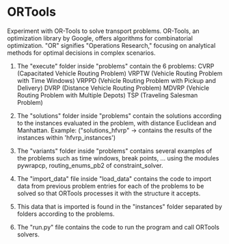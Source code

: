 # ORTools
Experiment with OR-Tools to solve transport problems. OR-Tools, an optimization library by Google, offers algorithms for combinatorial optimization. "OR" signifies "Operations Research," focusing on analytical methods for optimal decisions in complex scenarios.

1. The "execute" folder inside "problems" contain the 6 problems:
   CVRP (Capacitated Vehicle Routing Problem)
   VRPTW (Vehicle Routing Problem with Time Windows)
   VRPPD (Vehicle Routing Problem with Pickup and Delivery)
   DVRP (Distance Vehicle Routing Problem)
   MDVRP (Vehicle Routing Problem with Multiple Depots)
   TSP (Traveling Salesman Problem)


2. The "solutions" folder inside "problems" contain the solutions according to the instances evaluated
 in the problem, with distance Euclidean and Manhattan.
 Example: ("solutions_hfvrp" -> contains the results of the instances within 'hfvrp_instances')


3. The "variants" folder inside "problems" contains several examples of the problems
 such as time windows, break points, ...
 using the modules pywrapcp, routing_enums_pb2 of constraint_solver.


4. The "import_data" file inside "load_data" contains the code to import data from previous problem entries
 for each of the problems to be solved so that ORTools processes it with the structure
 it accepts. 


5. This data that is imported is found in the "instances" folder separated by folders
 according to the problems. 


6. The "run.py" file contains the code to run the program and call ORTools solvers.